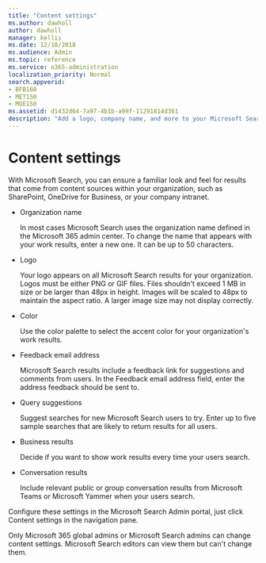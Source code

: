 ```yaml
---
title: "Content settings"
ms.author: dawholl
author: dawholl
manager: kellis
ms.date: 12/18/2018
ms.audience: Admin
ms.topic: reference
ms.service: o365-administration
localization_priority: Normal
search.appverid:
- BFB160
- MET150
- MOE150
ms.assetid: d1432d64-7a97-4b1b-a99f-11291814d361
description: "Add a logo, company name, and more to your Microsoft Search work results"
---
```


# Content settings

With Microsoft Search, you can ensure a familiar look and feel for results that come from content sources within your organization, such as SharePoint, OneDrive for Business, or your company intranet. 
  
- Organization name
    
    In most cases Microsoft Search uses the organization name defined in the Microsoft 365 admin center. To change the name that appears with your work results, enter a new one. It can be up to 50 characters.
    
- Logo
    
    Your logo appears on all Microsoft Search results for your organization. Logos must be either PNG or GIF files. Files shouldn't exceed 1 MB in size or be larger than 48px in height. Images will be scaled to 48px to maintain the aspect ratio. A larger image size may not display correctly.
    
- Color
    
    Use the color palette to select the accent color for your organization's work results.
    
- Feedback email address
    
    Microsoft Search results include a feedback link for suggestions and comments from users. In the Feedback email address field, enter the address feedback should be sent to.
    
- Query suggestions
    
    Suggest searches for new Microsoft Search users to try. Enter up to five sample searches that are likely to return results for all users.
    
- Business results
    
    Decide if you want to show work results every time your users search.
    
- Conversation results
    
    Include relevant public or group conversation results from Microsoft Teams or Microsoft Yammer when your users search.
    
Configure these settings in the Microsoft Search Admin portal, just click Content settings in the navigation pane.
  
Only Microsoft 365 global admins or Microsoft Search admins can change content settings. Microsoft Search editors can view them but can't change them.


